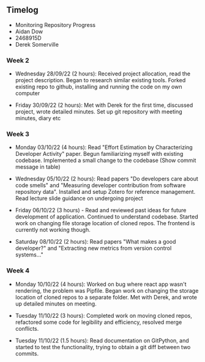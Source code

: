 ## Timelog

* Monitoring Repository Progress
* Aidan Dow
* 2468915D
* Derek Somerville


### Week 2
* Wednesday 28/09/22 (2 hours): Received project allocation, read the project description. Began to research similar existing tools. Forked existing repo to github, installing and running the code on my own computer

* Friday 30/09/22 (2 hours): Met with Derek for the first time, discussed project, wrote detailed minutes. Set up git repository with meeting minutes, diary etc


### Week 3
* Monday 03/10/22 (4 hours): Read "Effort Estimation by Characterizing Developer Activity" paper. Begun familiarizing myself with existing codebase. Implemented a small change to the codebase (Show commit message in table)

* Wednesday 05/10/22 (2 hours): Read papers "Do developers care about code smells" and "Measuring developer contribution from software repository data". Installed and setup Zotero for reference management. Read lecture slide guidance on undergoing project

* Friday 06/10/22 (3 hours) - Read and reviewed past ideas for future development of application. Continued to understand codebase. Started work on changing file storage location of cloned repos. The frontend is currently not working though.

* Saturday 08/10/22 (2 hours): Read papers "What makes a good developer?" and "Extracting new metrics from version control systems..." 


### Week 4
* Monday 10/10/22 (4 hours): Worked on bug where react app wasn't rendering, the problem was Pipfile. Began work on changing the storage location of cloned repos to a separate folder. Met with Derek, and wrote up detailed minutes on meeting.

* Tuesday 11/10/22 (3 hours): Completed work on moving cloned repos, refactored some code for legibility and efficiency, resolved merge conflicts.
* Tuesday 11/10/22 (1.5 hours): Read documentation on GitPython, and started to test the functionality, trying to obtain a git diff between two commits.